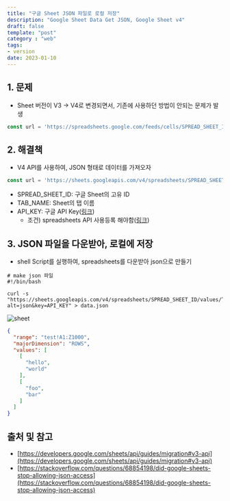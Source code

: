 ```yaml
---
title: "구글 Sheet JSON 파일로 로컬 저장"
description: "Google Sheet Data Get JSON, Google Sheet v4" 
draft: false 
template: "post"
category : "web"
tags:
- version
date: 2023-01-10
---
```


## 1. 문제
- Sheet 버전이 V3 -> V4로 변경되면서, 기존에 사용하던 방법이 안되는 문제가 발생
```js
const url = 'https://spreadsheets.google.com/feeds/cells/SPREAD_SHEET_ID/1/public/full?alt=json'
```

## 2. 해결책
- V4 API를 사용하여, JSON 형태로 데이터를 가져오자
```js
const url = 'https://sheets.googleapis.com/v4/spreadsheets/SPREAD_SHEET_ID/values/TAB_NAME?alt=json&key=API_KEY'
```
- SPREAD_SHEET_ID: 구글 Sheet의 고유 ID
- TAB_NAME: Sheet의 탭 이름
- API_KEY: 구글 API Key([링크](https://console.cloud.google.com/apis/credentials))
    - 조건) spreadsheets API 사용등록 해야함([링크](https://console.cloud.google.com/apis/api/sheets.googleapis.com))

## 3. JSON 파일을 다운받아, 로컬에 저장
- shell Script를 실행하여, spreadsheets를 다운받아 json으로 만들기
```
# make json 파일
#!/bin/bash

curl -s "https://sheets.googleapis.com/v4/spreadsheets/SPREAD_SHEET_ID/values/TAB_NAME?alt=json&key=API_KEY" > data.json
```
![sheet](/assets/google-sheet/sheet.png)


```json
{
  "range": "test!A1:Z1000",
  "majorDimension": "ROWS",
  "values": [
    [
      "hello",
      "world"
    ],
    [
      "foo",
      "bar"
    ]
  ]
}

```





## 출처 및 참고
- [https://developers.google.com/sheets/api/guides/migration#v3-api](https://developers.google.com/sheets/api/guides/migration#v3-api)
- [https://stackoverflow.com/questions/68854198/did-google-sheets-stop-allowing-json-access](https://stackoverflow.com/questions/68854198/did-google-sheets-stop-allowing-json-access)
